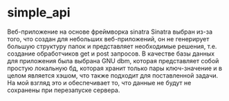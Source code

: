 # simple_api
Веб-приложение на основе фреймворка sinatra
Sinatra выбран из-за того, что создан для небольших веб-приложений, он не генерирует большую структуру папок и представляет
необходимые решения, т.е. создание обработчиков get и post запросов.
В качестве базы данных для приложения была выбрана GNU dbm, которая представляет собой простую локальную бд, которая
хранит только пары ключ-значение и в целом является хэшом, что также подходит для поставленной задачи.
На мой взгляд это и обеспечивает то, что данные не будут не сохранены при перезапуске сервера.
